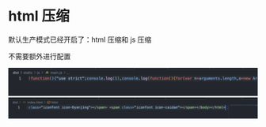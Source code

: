 # html 压缩

默认生产模式已经开启了：html 压缩和 js 压缩

不需要额外进行配置

![JS默认压缩](/imgs/base/js默认压缩.png)
![HTML默认压缩](/imgs/base/html默认压缩.png)
